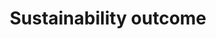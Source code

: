 ---
title: 'Sustainability outcome'
field: 'is.focus.sustainOutcome'
slug: 'global-sustainability-outcome'
description: 'Specific sustainability outcome(s) covered in the resource'
comment: 'select from control list'
required: False
vocabulary: 'vocabulary.txt'
module: 'Scope'
cluster: 'Global'
policy: 'Controlled value. Multi select from control list.'
---